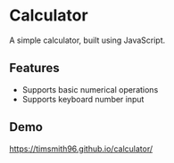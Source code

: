 # Calculator

A simple calculator, built using JavaScript.

## Features

- Supports basic numerical operations
- Supports keyboard number input 

## Demo

https://timsmith96.github.io/calculator/
